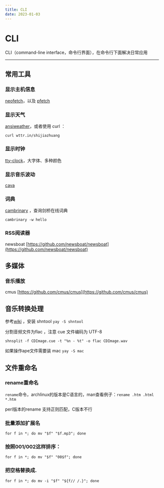 ```yaml
---
title: CLI
date: 2023-01-03
---
```


# CLI 

CLI（command-line interface，命令行界面），在命令行下面解决日常应用

---

## 常用工具

### 显示主机信息

 [neofetch](https://github.com/dylanaraps/neofetch)，以及 [pfetch](https://github.com/dylanaraps/pfetch)

### 显示天气

[ansiweather](https://github.com/fcambus/ansiweather)，或者使用 curl ：

`curl wttr.in/shijiazhuang`

### 显示时钟

[tty-clock]((https://github.com/xorg62/tty-clock))，大字体、多种颜色

### 显示音乐波动

[cava](https://github.com/karlstav/cava)

### 词典

[cambrinary](https://github.com/xueyuanl/cambrinary) ，查询剑桥在线词典 

`cambrinary -w hello`

### RSS阅读器

newsboat [https://github.com/newsboat/newsboat](https://github.com/newsboat/newsboat)

## 多媒体

### 音乐播放

cmus [https://github.com/cmus/cmus](https://github.com/cmus/cmus)


## 音乐转换处理

参考[wiki](https://wiki.archlinux.org/title/CUE_Splitting) ，安装 shntool `yay -S shntool`

分割音频文件为flac ，注意 cue 文件编码为 UTF-8

`shnsplit -f CDImage.cue -t "%n - %t" -o flac CDImage.wav`

如果操作ape文件需要装 mac `yay -S mac`

## 文件重命名

### rename重命名

`rename`命令，archlinux的版本是C语言的，man查看例子：`rename .htm .html *.htm`

perl版本的rename 支持正则匹配，C版本不行

### 批量添加扩展名

`for f in *; do mv "$f" "$f.mp3"; done`

### 按照001/002这样排序：

`for f in *; do mv "$f" "00$f"; done`

### 把空格替换成.

`for f in *; do mv -i "$f" "${f// /.}"; done`

